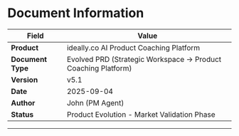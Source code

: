 # Document Information

| Field | Value |
|-------|-------|
| **Product** | ideally.co AI Product Coaching Platform |
| **Document Type** | Evolved PRD (Strategic Workspace → Product Coaching Platform) |
| **Version** | v5.1 |
| **Date** | 2025-09-04 |
| **Author** | John (PM Agent) |
| **Status** | Product Evolution - Market Validation Phase |

---
